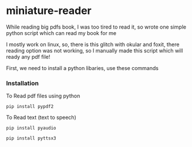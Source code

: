 # miniature-reader
While reading big pdfs book, I was too tired to read it, so wrote one simple python script which can read my book for me

I mostly work on linux, so, there is this glitch with okular and foxit, there reading option was not working, so I manually made this script which will ready any pdf file!

First, we need to install a python libaries, use these commands

### Installation 

To Read pdf files using python

` pip install pypdf2  
`

To Read text (text to speech) 

` pip install pyaudio 
`

` pip install pyttsx3 
`
